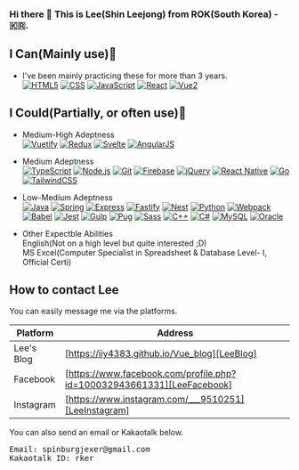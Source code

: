 ### Hi there 👋 This is Lee(Shin Leejong) from ROK(South Korea) - 🇰🇷.

## I Can(Mainly use)💪
- I've been mainly practicing these for more than 3 years. <br />
[![HTML5](https://img.shields.io/badge/HTML5-E34F26?style=flat-square&logo=HTML5&logoColor=white)]()
[![CSS](https://img.shields.io/badge/CSS3-1572B6?style=flat-square&logo=CSS3&logoColor=white)]()
[![JavaScript](https://img.shields.io/badge/JavaScript-F7DF1D?style=flat-square&logo=JavaScript&logoColor=white)]()
[![React](https://img.shields.io/badge/React-61DAFB?style=flat-square&logo=React&logoColor=white)]()
[![Vue2](https://img.shields.io/badge/Vue-4FC08D?style=flat-square&logo=Vue.js&logoColor=white)]()

## I Could(Partially, or often use)🙂
- Medium-High Adeptness     
[![Vuetify](https://img.shields.io/badge/Vuetify-1867C0?style=flat-square&logo=Vuetify&logoColor=white)]()
[![Redux](https://img.shields.io/badge/Redux-764ABC?style=flat-square&logo=Redux&logoColor=white)]()
[![Svelte](https://img.shields.io/badge/Svelte-FF3E88?style=flat-square&logo=Svelte&logoColor=white)]()
[![AngularJS](https://img.shields.io/badge/AngularJS-E23237?style=flat-square&logo=AngularJS&logoColor=white)]()

- Medium Adeptness      
[![TypeScript](https://img.shields.io/badge/TypeScript-3178C6?style=flat-square&logo=TypeScript&logoColor=white)]()
[![Node.js](https://img.shields.io/badge/Node.js-339933?style=flat-square&logo=Node.js&logoColor=white)]()
[![Git](https://img.shields.io/badge/Git-FFCA28?style=flat-square&logo=Firebase&logoColor=white)]()
[![Firebase](https://img.shields.io/badge/Firebase-FFCA28?style=flat-square&logo=Firebase&logoColor=white)]()
[![jQuery](https://img.shields.io/badge/jQuery-0769AD?style=flat-square&logo=jQuery&logoColor=white)]()
[![React Native](https://img.shields.io/badge/React_Native-61DAFB?style=flat-square&logo=React&logoColor=white)]()
[![Go](https://img.shields.io/badge/Go-00ADD8?style=flat-square&logo=Go&logoColor=white)]()
[![TailwindCSS](https://img.shields.io/badge/TailwindCSS-38B2AC?style=flat-square&logo=tailwindcss&logoColor=white)]()

- Low-Medium Adeptness      
[![Java](https://img.shields.io/badge/Java-007396?style=flat-square&logo=Java&logoColor=white)]()
[![Spring](https://img.shields.io/badge/Spring-6DB33F?style=flat-square&logo=Spring&logoColor=white)]()
[![Express](https://img.shields.io/badge/Express-000000?style=flat-square&logo=Express&logoColor=white)]()
[![Fastify](https://img.shields.io/badge/Fastify-000000?style=flat-square&logo=Fastify&logoColor=white)]()
[![Nest](https://img.shields.io/badge/NestJS-E0234E?style=flat-square&logo=NestJS&logoColor=white)]()
[![Python](https://img.shields.io/badge/Python-3776AB?style=flat-square&logo=Python&logoColor=white)]()
[![Webpack](https://img.shields.io/badge/Webpack-8DD6F9?style=flat-square&logo=Webpack&logoColor=white)]()
[![Babel](https://img.shields.io/badge/Babel-F9DC3E?style=flat-square&logo=Babel&logoColor=white)]()
[![Jest](https://img.shields.io/badge/Jest-C21325?style=flat-square&logo=Jest&logoColor=white)]()
[![Gulp](https://img.shields.io/badge/Gulp-CF4647?style=flat-square&logo=gulp&logoColor=white)]()
[![Pug](https://img.shields.io/badge/Pug-A86454?style=flat-square&logo=Pug&logoColor=white)]()
[![Sass](https://img.shields.io/badge/Sass-CC6699?style=flat-square&logo=Sass&logoColor=white)]()
[![C++](https://img.shields.io/badge/C++-00599C?style=flat-square&logo=C%2B%2B&logoColor=white)]()
[![C#](https://img.shields.io/badge/CSharp-239120?style=flat-square&logo=CSharp&logoColor=white)]()
[![MySQL](https://img.shields.io/badge/MySQL-4479A1?style=flat-square&logo=MySQL&logoColor=white)]()
[![Oracle](https://img.shields.io/badge/Oracle-F80000?style=flat-square&logo=Oracle&logoColor=white)]()

- Other Expectble Abilities <br />
English(Not on a high level but quite interested ;D) <br />
MS Excel(Computer Specialist in Spreadsheet & Database Level- I, Official Certi)

## How to contact Lee

You can easily message me via the platforms.

| Platform | Address |
| ------ | ------ |
| Lee's Blog | [https://iiy4383.github.io/Vue_blog][LeeBlog] |
| Facebook | [https://www.facebook.com/profile.php?id=100032943661331][LeeFacebook] |
| Instagram | [https://www.instagram.com/___9510251][LeeInstagram] |

You can also send an email or Kakaotalk below.
<pre>
Email: spinburgjexer@gmail.com
Kakaotalk ID: rker
</pre>

   [LeeBlog]: <https://iiy4383.github.io/Vue_blog>
   [LeeFacebook]: <https://www.facebook.com/profile.php?id=100032943661331>
   [LeeInstagram]: <https://www.instagram.com/___9510251/>
